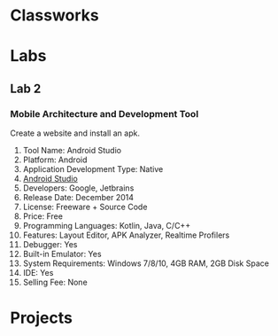 # Classworks

# Labs

## Lab 2

### Mobile Architecture and Development Tool

Create a website and install an apk.

1. Tool Name: Android Studio
2. Platform: Android
3. Application Development Type: Native
4. [Android Studio](https://developer.android.com/studio)
5. Developers: Google, Jetbrains
6. Release Date: December 2014
7. License: Freeware + Source Code
8. Price: Free
9. Programming Languages: Kotlin, Java, C/C++
10. Features: Layout Editor, APK Analyzer, Realtime Profilers
11. Debugger: Yes
12. Built-in Emulator: Yes
13. System Requirements: Windows 7/8/10, 4GB RAM, 2GB Disk Space
14. IDE: Yes
15. Selling Fee: None

# Projects
